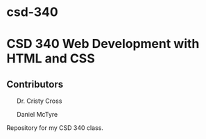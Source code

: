# csd-340
<h1>CSD 340 Web Development with HTML and CSS</h1>
<h2>Contributors</h2>
<ul>Dr. Cristy Cross</ul>
<ul>Daniel McTyre</ul>
Repository for my CSD 340 class.
